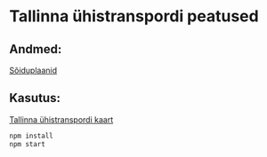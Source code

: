 # Tallinna ühistranspordi peatused

## Andmed:
[Sõiduplaanid](https://transport.tallinn.ee)

## Kasutus:
[Tallinna ühistranspordi kaart](https://gis.ee/tallinn/)

```sh
npm install
npm start
```
